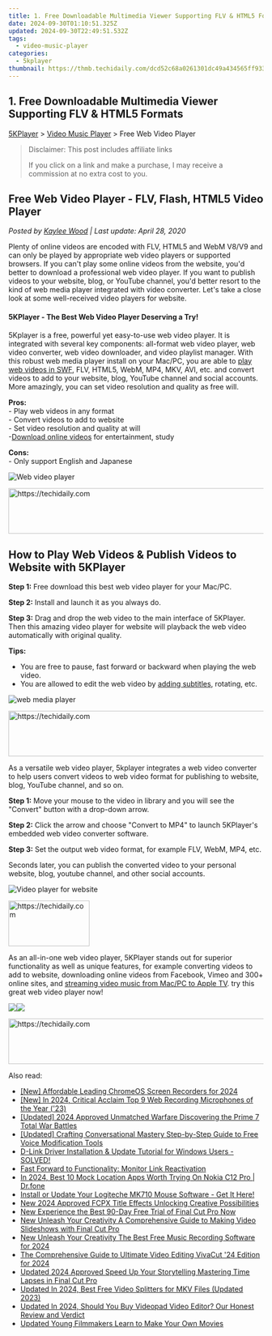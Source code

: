 ```yaml
---
title: 1. Free Downloadable Multimedia Viewer Supporting FLV & HTML5 Formats
date: 2024-09-30T01:10:51.325Z
updated: 2024-09-30T22:49:51.532Z
tags:
  - video-music-player
categories:
  - 5kplayer
thumbnail: https://thmb.techidaily.com/dcd52c68a0261301dc49a434565ff933798115ab3a2be4caf338af3c874b626b.jpg
---
```


## 1. Free Downloadable Multimedia Viewer Supporting FLV & HTML5 Formats

[5KPlayer](https://tools.techidaily.com/5kplayer/products/) \> [Video Music Player](https://tools.techidaily.com/5kplayer/video-music-player/) \> Free Web Video Player

>  Disclaimer: This post includes affiliate links
>
>  If you click on a link and make a purchase, I may receive a commission at no extra cost to you.
>

## Free Web Video Player - FLV, Flash, HTML5 Video Player

 _Posted by [Kaylee Wood](https://www.quora.com/profile/Amanda-Hu-21) | Last update: April 28, 2020_

Plenty of online videos are encoded with FLV, HTML5 and WebM V8/V9 and can only be played by appropriate web video players or supported browsers. If you can't play some online videos from the website, you'd better to download a professional web video player. If you want to publish videos to your website, blog, or YouTube channel, you'd better resort to the kind of web media player integrated with video converter. Let's take a close look at some well-received video players for website. 

####   **5KPlayer - The Best Web Video Player Deserving a Try!**

5Kplayer is a free, powerful yet easy-to-use web video player. It is integrated with several key components: all-format web video player, web video converter, web video downloader, and video playlist manager. With this robust web media player install on your Mac/PC, you are able to [play web videos in SWF](https://tools.techidaily.com/5kplayer/video-music-player/), FLV, HTML5, WebM, MP4, MKV, AVI, etc. and convert videos to add to your website, blog, YouTube channel and social accounts. More amazingly, you can set video resolution and quality as free will. 

**Pros:**  
 \- Play web videos in any format  
 \- Convert videos to add to website  
 \- Set video resolution and quality at will  
 \-[Download online videos](https://tools.techidaily.com/5kplayer/youtube-download/) for entertainment, study

**Cons:**  
 \- Only support English and Japanese

![Web video player](https://www.5kplayer.com/video-music-player/img/5kp-wmc-alternative-zjy.jpg) 

<!-- affiliate ads begin -->
<a href="https://appsumo.8odi.net/c/5597632/2151892/7443" target="_top" id="2151892">
  <img src="//a.impactradius-go.com/display-ad/7443-2151892" border="0" alt="https://techidaily.com" width="600" height="90"/>
</a>
<img height="0" width="0" src="https://appsumo.8odi.net/i/5597632/2151892/7443" style="position:absolute;visibility:hidden;" border="0" />
<!-- affiliate ads end -->

## How to Play Web Videos & Publish Videos to Website with 5KPlayer

**Step 1:** Free download this best web video player for your Mac/PC.

**Step 2:** Install and launch it as you always do.

**Step 3:** Drag and drop the web video to the main interface of 5KPlayer. Then this amazing video player for website will playback the web video automatically with original quality.

**Tips:** 

* You are free to pause, fast forward or backward when playing the web video.
* You are allowed to edit the web video by [adding subtitles](https://tools.techidaily.com/5kplayer/video-music-player/), rotating, etc.

![web media player](https://www.5kplayer.com/video-music-player/img/dav-player-308.jpg) 

<!-- affiliate ads begin -->
<a href="https://appsumo.8odi.net/c/5597632/2094479/7443" target="_top" id="2094479">
  <img src="//a.impactradius-go.com/display-ad/7443-2094479" border="0" alt="https://techidaily.com" width="728" height="90"/>
</a>
<img height="0" width="0" src="https://appsumo.8odi.net/i/5597632/2094479/7443" style="position:absolute;visibility:hidden;" border="0" />
<!-- affiliate ads end -->

As a versatile web video player, 5kplayer integrates a web video converter to help users convert videos to web video format for publishing to website, blog, YouTube channel, and so on.

**Step 1:** Move your mouse to the video in library and you will see the "Convert" button with a drop-down arrow.

**Step 2:** Click the arrow and choose "Convert to MP4" to launch 5KPlayer's embedded web video converter software.

**Step 3:** Set the output web video format, for example FLV, WebM, MP4, etc.

Seconds later, you can publish the converted video to your personal website, blog, youtube channel, and other social accounts.

![Video player for website](https://www.5kplayer.com/video-music-player/img/dav-to-mp4-314.jpg) 

<!-- affiliate ads begin -->
<a href="https://malaysia-healthcare-travel-council.pxf.io/c/5597632/1576474/17382" target="_top" id="1576474">
  <img src="//a.impactradius-go.com/display-ad/17382-1576474" border="0" alt="https://techidaily.com" width="160" height="90"/>
</a>
<img height="0" width="0" src="https://malaysia-healthcare-travel-council.pxf.io/i/5597632/1576474/17382" style="position:absolute;visibility:hidden;" border="0" />
<!-- affiliate ads end -->

As an all-in-one web video player, 5KPlayer stands out for superior functionality as well as unique features, for example converting videos to add to website, downloading online videos from Facebook, Vimeo and 300+ online sites, and [streaming video music from Mac/PC to Apple TV](https://tools.techidaily.com/5kplayer/airplay/). try this great web video player now!

[![](https://www.5kplayer.com/video-music-player/../button/freedownbackwin.png)](https://tools.techidaily.com/5kplayer/products/)[![](https://www.5kplayer.com/video-music-player/../button/freedownbackmac.png)](https://tools.techidaily.com/5kplayer/products/)

<!-- affiliate ads begin -->
<a href="https://appsumo.8odi.net/c/5597632/2094414/7443" target="_top" id="2094414">
  <img src="//a.impactradius-go.com/display-ad/7443-2094414" border="0" alt="https://techidaily.com" width="728" height="90"/>
</a>
<img height="0" width="0" src="https://appsumo.8odi.net/i/5597632/2094414/7443" style="position:absolute;visibility:hidden;" border="0" />
<!-- affiliate ads end -->

<ins class="adsbygoogle"
     style="display:block"
     data-ad-format="autorelaxed"
     data-ad-client="ca-pub-7571918770474297"
     data-ad-slot="1223367746"></ins>

<ins class="adsbygoogle"
     style="display:block"
     data-ad-client="ca-pub-7571918770474297"
     data-ad-slot="8358498916"
     data-ad-format="auto"
     data-full-width-responsive="true"></ins>

<span class="atpl-alsoreadstyle">Also read:</span>
<div><ul>
<li><a href="https://on-screen-recording.techidaily.com/new-affordable-leading-chromeos-screen-recorders-for-2024/"><u>[New] Affordable Leading ChromeOS Screen Recorders for 2024</u></a></li>
<li><a href="https://digital-screen-recording.techidaily.com/new-in-2024-critical-acclaim-top-9-web-recording-microphones-of-the-year-23/"><u>[New] In 2024, Critical Acclaim Top 9 Web Recording Microphones of the Year ('23)</u></a></li>
<li><a href="https://remote-screen-capture.techidaily.com/updated-2024-approved-unmatched-warfare-discovering-the-prime-7-total-war-battles/"><u>[Updated] 2024 Approved Unmatched Warfare Discovering the Prime 7 Total War Battles</u></a></li>
<li><a href="https://extra-hints.techidaily.com/updated-crafting-conversational-mastery-step-by-step-guide-to-free-voice-modification-tools/"><u>[Updated] Crafting Conversational Mastery Step-by-Step Guide to Free Voice Modification Tools</u></a></li>
<li><a href="https://hardware-updates.techidaily.com/d-link-driver-installation-and-update-tutorial-for-windows-users-solved/"><u>D-Link Driver Installation & Update Tutorial for Windows Users - SOLVED!</u></a></li>
<li><a href="https://graphic-issues.techidaily.com/fast-forward-to-functionality-monitor-link-reactivation/"><u>Fast Forward to Functionality: Monitor Link Reactivation</u></a></li>
<li><a href="https://change-location.techidaily.com/in-2024-best-10-mock-location-apps-worth-trying-on-nokia-c12-pro-drfone-by-drfone-virtual-android/"><u>In 2024, Best 10 Mock Location Apps Worth Trying On Nokia C12 Pro | Dr.fone</u></a></li>
<li><a href="https://win-amazing.techidaily.com/install-or-update-your-logiteche-mk710-mouse-software-get-it-here/"><u>Install or Update Your Logiteche MK710 Mouse Software - Get It Here!</u></a></li>
<li><a href="https://video-ai-editor.techidaily.com/new-2024-approved-fcpx-title-effects-unlocking-creative-possibilities/"><u>New 2024 Approved FCPX Title Effects Unlocking Creative Possibilities</u></a></li>
<li><a href="https://video-ai-editor.techidaily.com/new-experience-the-best-90-day-free-trial-of-final-cut-pro-now/"><u>New Experience the Best 90-Day Free Trial of Final Cut Pro Now</u></a></li>
<li><a href="https://video-ai-editor.techidaily.com/new-unleash-your-creativity-a-comprehensive-guide-to-making-video-slideshows-with-final-cut-pro/"><u>New Unleash Your Creativity A Comprehensive Guide to Making Video Slideshows with Final Cut Pro</u></a></li>
<li><a href="https://video-ai-editor.techidaily.com/new-unleash-your-creativity-the-best-free-music-recording-software-for-2024/"><u>New Unleash Your Creativity The Best Free Music Recording Software for 2024</u></a></li>
<li><a href="https://fox-links.techidaily.com/the-comprehensive-guide-to-ultimate-video-editing-vivacut-24-edition-for-2024/"><u>The Comprehensive Guide to Ultimate Video Editing VivaCut '24 Edition for 2024</u></a></li>
<li><a href="https://video-ai-editor.techidaily.com/updated-2024-approved-speed-up-your-storytelling-mastering-time-lapses-in-final-cut-pro/"><u>Updated 2024 Approved Speed Up Your Storytelling Mastering Time Lapses in Final Cut Pro</u></a></li>
<li><a href="https://video-ai-editor.techidaily.com/updated-in-2024-best-free-video-splitters-for-mkv-files-updated-2023/"><u>Updated In 2024, Best Free Video Splitters for MKV Files (Updated 2023)</u></a></li>
<li><a href="https://video-ai-editor.techidaily.com/updated-in-2024-should-you-buy-videopad-video-editor-our-honest-review-and-verdict/"><u>Updated In 2024, Should You Buy Videopad Video Editor? Our Honest Review and Verdict</u></a></li>
<li><a href="https://video-ai-editor.techidaily.com/updated-young-filmmakers-learn-to-make-your-own-movies/"><u>Updated Young Filmmakers Learn to Make Your Own Movies</u></a></li>
</ul></div>

